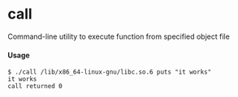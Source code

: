 # call
Command-line utility to execute function from specified object file

#### Usage ####

```
$ ./call /lib/x86_64-linux-gnu/libc.so.6 puts "it works"
it works
call returned 0
```
